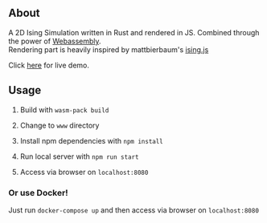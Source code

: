 <!--<div align="center">-->

## About

A 2D Ising Simulation written in Rust and rendered in JS. Combined through the power of <a href="https://webassembly.org/">Webassembly</a>.
<br>
Rendering part is heavily inspired by mattbierbaum's <a href="https://github.com/mattbierbaum/ising.js">ising.js</a>

Click <a href="https://ising.dasobereviertel.duckdns.org">here</a> for live demo.

## Usage

 1. Build with `wasm-pack build`

 2. Change to `www` directory

 3. Install npm dependencies with `npm install`

 4. Run local server with `npm run start`

 5. Access via browser on `localhost:8080`

### Or use Docker!

Just run `docker-compose up`
and then access via browser on `localhost:8080`
